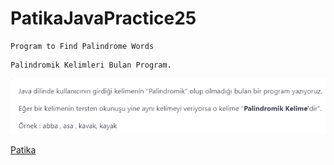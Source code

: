 # PatikaJavaPractice25
```
Program to Find Palindrome Words
```
```
Palindromik Kelimleri Bulan Program.
```
![img.png](img.png)

[Patika](https://www.patika.dev)


